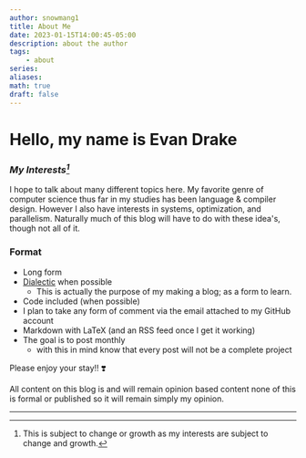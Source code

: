 ```yaml
---
author: snowmang1
title: About Me
date: 2023-01-15T14:00:45-05:00
description: about the author
tags:
    - about
series:
aliases:
math: true
draft: false
---
```


<link rel="stylesheet" href="https://cdn.jsdelivr.net/npm/katex@0.16.4/dist/katex.min.css" integrity="sha384-vKruj+a13U8yHIkAyGgK1J3ArTLzrFGBbBc0tDp4ad/EyewESeXE/Iv67Aj8gKZ0" crossorigin="anonymous">
<script defer src="https://cdn.jsdelivr.net/npm/katex@0.16.4/dist/katex.min.js" integrity="sha384-PwRUT/YqbnEjkZO0zZxNqcxACrXe+j766U2amXcgMg5457rve2Y7I6ZJSm2A0mS4" crossorigin="anonymous"></script>
<script defer src="https://cdn.jsdelivr.net/npm/katex@0.16.4/dist/contrib/auto-render.min.js" integrity="sha384-+VBxd3r6XgURycqtZ117nYw44OOcIax56Z4dCRWbxyPt0Koah1uHoK0o4+/RRE05" crossorigin="anonymous" onload="renderMathInElement(document.body);"></script>

<!-----------------------Body----------------------->

# Hello, my name is Evan Drake

### <cite>My Interests[^1]</cite>
I hope to talk about many different topics here. My favorite genre of computer science
thus far in my studies has been language & compiler design. However I also have interests
in systems, optimization, and parallelism. Naturally much of this blog will have to do with
these idea's, though not all of it.

### Format
- Long form
- [Dialectic](https://www.merriam-webster.com/dictionary/dialectic) when possible
    - This is actually the purpose of my making a blog; as a form to learn.
- Code included (when possible)
- I plan to take any form of comment via the email attached to my GitHub account
- Markdown with LaTeX (and an RSS feed once I get it working)
- The goal is to post monthly
    - with this in mind know that every post will not be a complete project

Please enjoy your stay!! ❣️

All content on this blog is and will remain opinion based content none of this is formal or
published so it will remain simply my opinion.

[^1]: This is subject to change or growth as my interests are subject to change and growth.

<!----------------------Footer---------------------->

<hr>
